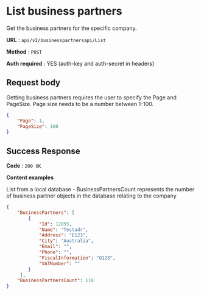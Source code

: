 # List business partners

Get the business partners for the specific company.

**URL** : `api/v2/businesspartnersapi/List`

**Method** : `POST`

**Auth required** : YES (auth-key and auth-secret in headers)

## Request body

Getting business partners requires the user to specify the Page and PageSize. Page size needs to be a number between 1-100.

```json
{
    "Page": 1,
    "PageSize": 100
}
```


## Success Response

**Code** : `200 OK`

**Content examples**

List from a local database - BusinessPartnersCount represents the number of business partner objects in the database relating to the company

```json
{
    "BusinessPartners": [
        {
            "Id": 12855,
            "Name": "Testadr",
            "Address": "E123",
            "City": "Australia",
            "Email": "",
            "Phone": "",
            "FiscalInformation": "Q123",
            "VATNumber": ""
        }
     ],
    "BusinessPartnersCount": 118
}
```
